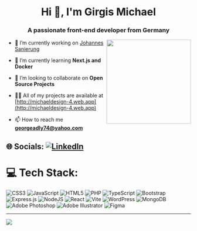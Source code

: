 <h1 align="center">Hi 👋, I'm Girgis Michael</h1>
<h3 align="center">A passionate front-end developer from Germany</h3>
<img align="right" height="230" src="https://user-images.githubusercontent.com/74038190/219923809-b86dc415-a0c2-4a38-bc88-ad6cf06395a8.gif
"  />

- 🔭 I’m currently working on [Johannes Sanierung](www.johannes-sanierug.com)

- 🌱 I’m currently learning **Next.js and Docker**

- 👯 I’m looking to collaborate on **Open Source Projects**

- 👨‍💻 All of my projects are available at [http://michaeldesign-4.web.app](http://michaeldesign-4.web.app)

- 📫 How to reach me **georgeadly74@yahoo.com**
## 🌐 Socials: [![LinkedIn](https://img.shields.io/badge/LinkedIn-%230077B5.svg?logo=linkedin&logoColor=white)](https://www.linkedin.com/in/girgis-michael)



# 💻 Tech Stack:

![CSS3](https://img.shields.io/badge/css3-%231572B6.svg?style=for-the-badge&logo=css3&logoColor=white) ![JavaScript](https://img.shields.io/badge/javascript-%23323330.svg?style=for-the-badge&logo=javascript&logoColor=%23F7DF1E) ![HTML5](https://img.shields.io/badge/html5-%23E34F26.svg?style=for-the-badge&logo=html5&logoColor=white) ![PHP](https://img.shields.io/badge/php-%23777BB4.svg?style=for-the-badge&logo=php&logoColor=white) ![TypeScript](https://img.shields.io/badge/typescript-%23007ACC.svg?style=for-the-badge&logo=typescript&logoColor=white) ![Bootstrap](https://img.shields.io/badge/bootstrap-%238511FA.svg?style=for-the-badge&logo=bootstrap&logoColor=white) ![Express.js](https://img.shields.io/badge/express.js-%23404d59.svg?style=for-the-badge&logo=express&logoColor=%2361DAFB) ![NodeJS](https://img.shields.io/badge/node.js-6DA55F?style=for-the-badge&logo=node.js&logoColor=white) ![React](https://img.shields.io/badge/react-%2320232a.svg?style=for-the-badge&logo=react&logoColor=%2361DAFB) ![Vite](https://img.shields.io/badge/vite-%23646CFF.svg?style=for-the-badge&logo=vite&logoColor=white) ![WordPress](https://img.shields.io/badge/WordPress-%23117AC9.svg?style=for-the-badge&logo=WordPress&logoColor=white) ![MongoDB](https://img.shields.io/badge/MongoDB-%234ea94b.svg?style=for-the-badge&logo=mongodb&logoColor=white) ![Adobe Photoshop](https://img.shields.io/badge/adobe%20photoshop-%2331A8FF.svg?style=for-the-badge&logo=adobe%20photoshop&logoColor=white) ![Adobe Illustrator](https://img.shields.io/badge/adobe%20illustrator-%23FF9A00.svg?style=for-the-badge&logo=adobe%20illustrator&logoColor=white) ![Figma](https://img.shields.io/badge/figma-%23F24E1E.svg?style=for-the-badge&logo=figma&logoColor=white)

---

[![](https://visitcount.itsvg.in/api?id=GeorgeMichael74&icon=0&color=1)](https://visitcount.itsvg.in)
